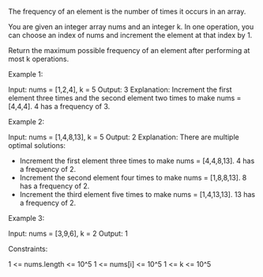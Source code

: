 The frequency of an element is the number of times it occurs in an array.

You are given an integer array nums and an integer k. In one operation, you
can choose an index of nums and increment the element at that index by 1.

Return the maximum possible frequency of an element after performing at most
k operations.


Example 1:


Input: nums = [1,2,4], k = 5
Output: 3
Explanation: Increment the first element three times and the second element
two times to make nums = [4,4,4].
4 has a frequency of 3.

Example 2:


Input: nums = [1,4,8,13], k = 5
Output: 2
Explanation: There are multiple optimal solutions:
- Increment the first element three times to make nums = [4,4,8,13]. 4 has a
frequency of 2.
- Increment the second element four times to make nums = [1,8,8,13]. 8 has a
frequency of 2.
- Increment the third element five times to make nums = [1,4,13,13]. 13 has a
frequency of 2.


Example 3:


Input: nums = [3,9,6], k = 2
Output: 1



Constraints:


1 <= nums.length <= 10^5
1 <= nums[i] <= 10^5
1 <= k <= 10^5




